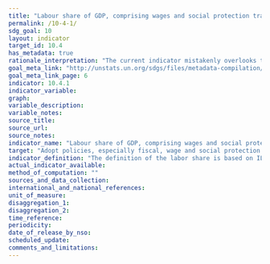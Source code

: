 ```yaml
---
title: "Labour share of GDP, comprising wages and social protection transfers"
permalink: /10-4-1/
sdg_goal: 10
layout: indicator
target_id: 10.4
has_metadata: true
rationale_interpretation: "The current indicator mistakenly overlooks the internationally agreed definition of social protection, mainly based on cash transfers (eg pensions, disability, child and maternity benefits, etc). . Furthermore, coverage of social protection floor is already captured in indicator 1.3. In contrast, the alternative indicator addresses income distribution directly. \nThe rationale is to monitor progress toward Target 10.4 encompassing all three policies (fiscal, wage, social protection) and their impact on inequality. \nThe indicator provides and an aggregate measure of primary income inequality, offering insights the role that social protection can have in reducing it."
goal_meta_link: "http://unstats.un.org/sdgs/files/metadata-compilation/Metadata-Goal-10.pdf"
goal_meta_link_page: 6
indicator: 10.4.1
indicator_variable: 
graph: 
variable_description: 
variable_notes: 
source_title: 
source_url: 
source_notes: 
indicator_name: "Labour share of GDP, comprising wages and social protection transfers"
target: "Adopt policies, especially fiscal, wage and social protection policies, and progressively achieve greater equality."
indicator_definition: "The definition of the labor share is based on ILO (2014a) and augmented with social protection transfers including (but not only) employers' social security contributions."
actual_indicator_available: 
method_of_computation: ""
sources_and_data_collection: 
international_and_national_references: 
unit_of_measure: 
disaggregation_1: 
disaggregation_2: 
time_reference: 
periodicity: 
date_of_release_by_nso: 
scheduled_update: 
comments_and_limitations: 
---
```


